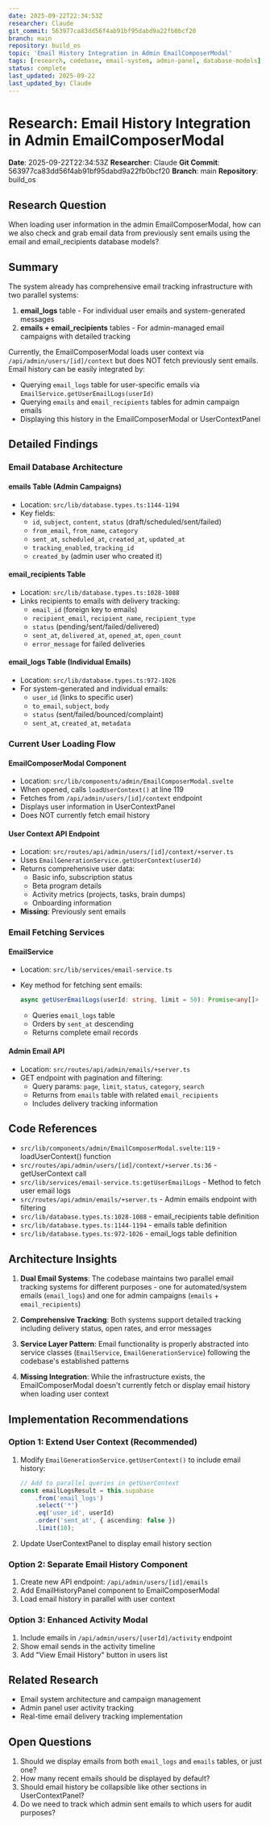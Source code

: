 ```yaml
---
date: 2025-09-22T22:34:53Z
researcher: Claude
git_commit: 563977ca83dd56f4ab91bf95dabd9a22fb0bcf20
branch: main
repository: build_os
topic: 'Email History Integration in Admin EmailComposerModal'
tags: [research, codebase, email-system, admin-panel, database-models]
status: complete
last_updated: 2025-09-22
last_updated_by: Claude
---
```


# Research: Email History Integration in Admin EmailComposerModal

**Date**: 2025-09-22T22:34:53Z
**Researcher**: Claude
**Git Commit**: 563977ca83dd56f4ab91bf95dabd9a22fb0bcf20
**Branch**: main
**Repository**: build_os

## Research Question

When loading user information in the admin EmailComposerModal, how can we also check and grab email data from previously sent emails using the email and email_recipients database models?

## Summary

The system already has comprehensive email tracking infrastructure with two parallel systems:

1. **email_logs** table - For individual user emails and system-generated messages
2. **emails + email_recipients** tables - For admin-managed email campaigns with detailed tracking

Currently, the EmailComposerModal loads user context via `/api/admin/users/[id]/context` but does NOT fetch previously sent emails. Email history can be easily integrated by:

- Querying `email_logs` table for user-specific emails via `EmailService.getUserEmailLogs(userId)`
- Querying `emails` and `email_recipients` tables for admin campaign emails
- Displaying this history in the EmailComposerModal or UserContextPanel

## Detailed Findings

### Email Database Architecture

#### emails Table (Admin Campaigns)

- Location: `src/lib/database.types.ts:1144-1194`
- Key fields:
    - `id`, `subject`, `content`, `status` (draft/scheduled/sent/failed)
    - `from_email`, `from_name`, `category`
    - `sent_at`, `scheduled_at`, `created_at`, `updated_at`
    - `tracking_enabled`, `tracking_id`
    - `created_by` (admin user who created it)

#### email_recipients Table

- Location: `src/lib/database.types.ts:1028-1088`
- Links recipients to emails with delivery tracking:
    - `email_id` (foreign key to emails)
    - `recipient_email`, `recipient_name`, `recipient_type`
    - `status` (pending/sent/failed/delivered)
    - `sent_at`, `delivered_at`, `opened_at`, `open_count`
    - `error_message` for failed deliveries

#### email_logs Table (Individual Emails)

- Location: `src/lib/database.types.ts:972-1026`
- For system-generated and individual emails:
    - `user_id` (links to specific user)
    - `to_email`, `subject`, `body`
    - `status` (sent/failed/bounced/complaint)
    - `sent_at`, `created_at`, `metadata`

### Current User Loading Flow

#### EmailComposerModal Component

- Location: `src/lib/components/admin/EmailComposerModal.svelte`
- When opened, calls `loadUserContext()` at line 119
- Fetches from `/api/admin/users/[id]/context` endpoint
- Displays user information in UserContextPanel
- Does NOT currently fetch email history

#### User Context API Endpoint

- Location: `src/routes/api/admin/users/[id]/context/+server.ts`
- Uses `EmailGenerationService.getUserContext(userId)`
- Returns comprehensive user data:
    - Basic info, subscription status
    - Beta program details
    - Activity metrics (projects, tasks, brain dumps)
    - Onboarding information
- **Missing**: Previously sent emails

### Email Fetching Services

#### EmailService

- Location: `src/lib/services/email-service.ts`
- Key method for fetching sent emails:

    ```typescript
    async getUserEmailLogs(userId: string, limit = 50): Promise<any[]>
    ```

    - Queries `email_logs` table
    - Orders by `sent_at` descending
    - Returns complete email records

#### Admin Email API

- Location: `src/routes/api/admin/emails/+server.ts`
- GET endpoint with pagination and filtering:
    - Query params: `page`, `limit`, `status`, `category`, `search`
    - Returns from `emails` table with related `email_recipients`
    - Includes delivery tracking information

## Code References

- `src/lib/components/admin/EmailComposerModal.svelte:119` - loadUserContext() function
- `src/routes/api/admin/users/[id]/context/+server.ts:36` - getUserContext call
- `src/lib/services/email-service.ts:getUserEmailLogs` - Method to fetch user email logs
- `src/routes/api/admin/emails/+server.ts` - Admin emails endpoint with filtering
- `src/lib/database.types.ts:1028-1088` - email_recipients table definition
- `src/lib/database.types.ts:1144-1194` - emails table definition
- `src/lib/database.types.ts:972-1026` - email_logs table definition

## Architecture Insights

1. **Dual Email Systems**: The codebase maintains two parallel email tracking systems for different purposes - one for automated/system emails (`email_logs`) and one for admin campaigns (`emails` + `email_recipients`)

2. **Comprehensive Tracking**: Both systems support detailed tracking including delivery status, open rates, and error messages

3. **Service Layer Pattern**: Email functionality is properly abstracted into service classes (`EmailService`, `EmailGenerationService`) following the codebase's established patterns

4. **Missing Integration**: While the infrastructure exists, the EmailComposerModal doesn't currently fetch or display email history when loading user context

## Implementation Recommendations

### Option 1: Extend User Context (Recommended)

1. Modify `EmailGenerationService.getUserContext()` to include email history:

    ```typescript
    // Add to parallel queries in getUserContext
    const emailLogsResult = this.supabase
    	.from('email_logs')
    	.select('*')
    	.eq('user_id', userId)
    	.order('sent_at', { ascending: false })
    	.limit(10);
    ```

2. Update UserContextPanel to display email history section

### Option 2: Separate Email History Component

1. Create new API endpoint: `/api/admin/users/[id]/emails`
2. Add EmailHistoryPanel component to EmailComposerModal
3. Load email history in parallel with user context

### Option 3: Enhanced Activity Modal

1. Include emails in `/api/admin/users/[userId]/activity` endpoint
2. Show email sends in the activity timeline
3. Add "View Email History" button in users list

## Related Research

- Email system architecture and campaign management
- Admin panel user activity tracking
- Real-time email delivery tracking implementation

## Open Questions

1. Should we display emails from both `email_logs` and `emails` tables, or just one?
2. How many recent emails should be displayed by default?
3. Should email history be collapsible like other sections in UserContextPanel?
4. Do we need to track which admin sent emails to which users for audit purposes?
